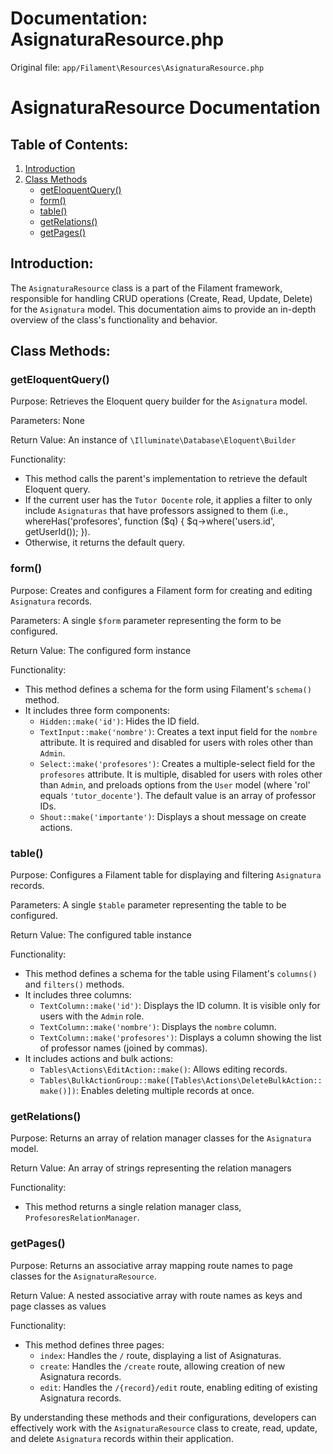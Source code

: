 # Documentation: AsignaturaResource.php

Original file: `app/Filament\Resources\AsignaturaResource.php`

# AsignaturaResource Documentation

Table of Contents:
-------------------

1. [Introduction](#introduction)
2. [Class Methods](#class-methods)
	* [getEloquentQuery()](#geteloquentquery)
	* [form()](#form)
	* [table()](#table)
	* [getRelations()](#getrelations)
	* [getPages()](#getpages)

Introduction:
------------

The `AsignaturaResource` class is a part of the Filament framework, responsible for handling CRUD operations (Create, Read, Update, Delete) for the `Asignatura` model. This documentation aims to provide an in-depth overview of the class's functionality and behavior.

Class Methods:
----------------

### getEloquentQuery()

Purpose: Retrieves the Eloquent query builder for the `Asignatura` model.

Parameters: None

Return Value: An instance of `\Illuminate\Database\Eloquent\Builder`

Functionality:

* This method calls the parent's implementation to retrieve the default Eloquent query.
* If the current user has the `Tutor Docente` role, it applies a filter to only include `Asignaturas` that have professors assigned to them (i.e., whereHas('profesores', function ($q) { $q->where('users.id', getUserId()); }).
* Otherwise, it returns the default query.

### form()

Purpose: Creates and configures a Filament form for creating and editing `Asignatura` records.

Parameters: A single `$form` parameter representing the form to be configured.

Return Value: The configured form instance

Functionality:

* This method defines a schema for the form using Filament's `schema()` method.
* It includes three form components:
	+ `Hidden::make('id')`: Hides the ID field.
	+ `TextInput::make('nombre')`: Creates a text input field for the `nombre` attribute. It is required and disabled for users with roles other than `Admin`.
	+ `Select::make('profesores')`: Creates a multiple-select field for the `profesores` attribute. It is multiple, disabled for users with roles other than `Admin`, and preloads options from the `User` model (where 'rol' equals `'tutor_docente'`). The default value is an array of professor IDs.
	+ `Shout::make('importante')`: Displays a shout message on create actions.

### table()

Purpose: Configures a Filament table for displaying and filtering `Asignatura` records.

Parameters: A single `$table` parameter representing the table to be configured.

Return Value: The configured table instance

Functionality:

* This method defines a schema for the table using Filament's `columns()` and `filters()` methods.
* It includes three columns:
	+ `TextColumn::make('id')`: Displays the ID column. It is visible only for users with the `Admin` role.
	+ `TextColumn::make('nombre')`: Displays the `nombre` column.
	+ `TextColumn::make('profesores')`: Displays a column showing the list of professor names (joined by commas).
* It includes actions and bulk actions:
	+ `Tables\Actions\EditAction::make()`: Allows editing records.
	+ `Tables\BulkActionGroup::make([Tables\Actions\DeleteBulkAction::make()])`: Enables deleting multiple records at once.

### getRelations()

Purpose: Returns an array of relation manager classes for the `Asignatura` model.

Return Value: An array of strings representing the relation managers

Functionality:

* This method returns a single relation manager class, `ProfesoresRelationManager`.

### getPages()

Purpose: Returns an associative array mapping route names to page classes for the `AsignaturaResource`.

Return Value: A nested associative array with route names as keys and page classes as values

Functionality:

* This method defines three pages:
	+ `index`: Handles the `/` route, displaying a list of Asignaturas.
	+ `create`: Handles the `/create` route, allowing creation of new Asignatura records.
	+ `edit`: Handles the `/{record}/edit` route, enabling editing of existing Asignatura records.

By understanding these methods and their configurations, developers can effectively work with the `AsignaturaResource` class to create, read, update, and delete `Asignatura` records within their application.